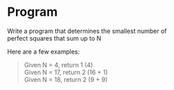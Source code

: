 # Program
Write a program that determines the smallest number of\
perfect squares that sum up to N

Here are a few examples:

> Given N = 4, return 1 (4)\
> Given N = 17, return 2 (16 + 1)\
> Given N = 18, return 2 (9 + 9)
